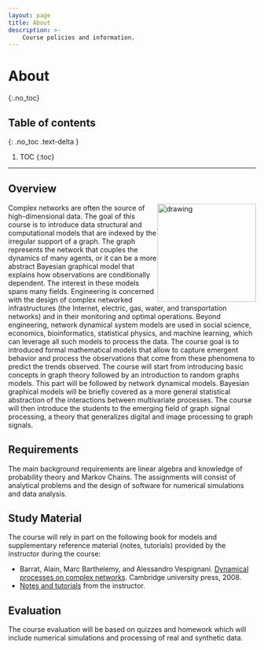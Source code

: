 ```yaml
---
layout: page
title: About
description: >-
    Course policies and information.
---
```


# About
{:.no_toc}

## Table of contents
{: .no_toc .text-delta }

1. TOC
{:toc}

---

## Overview

<img src="../assets/images/network.png" alt="drawing" width="200px" style="float: right;" />
Complex networks are often the source of high-dimensional data.  The goal of this course is to introduce data structural and computational models that are indexed by the irregular support of a graph. The graph represents the network that couples the dynamics of many agents, or it can be a more abstract Bayesian graphical model that explains how observations are conditionally dependent. The interest in these models spans many fields. Engineering is concerned with the design of complex networked  infrastructures  (the  Internet,  electric,  gas,  water,  and  transportation networks)  and  in  their monitoring and optimal operations. Beyond engineering, network dynamical system models are used in social science,  economics,  bioinformatics,  statistical  physics, and machine  learning,  which  can  leverage  all  such models to process the data. The course goal is to introduced formal mathematical models that allow to capture emergent behavior and process the observations that come from these phenomena to predict the trends observed.   The course will start from introducing basic concepts in graph theory followed by an introduction to random graphs models. This part will be followed by network dynamical models. Bayesian graphical models will be briefly  covered  as  a  more  general  statistical  abstraction  of  the  interactions  between multivariate processes.  The course will then introduce the students to the emerging field of graph signal processing, a theory that generalizes digital and image processing to graph signals. 


## Requirements

The main background requirements are linear algebra and knowledge of probability theory and Markov Chains. The assignments will consist of analytical problems and the design of software for numerical simulations and data analysis.

## Study Material

The course will rely in part on the following book for models and supplementary reference material (notes, tutorials) provided by the instructor during the course:

- Barrat, Alain, Marc Barthelemy, and Alessandro Vespignani. [Dynamical processes on complex networks](https://www.cambridge.org/core/books/dynamical-processes-on-complex-networks/D0173F07E0F05CEE9CF7A6BDAF48E9FC). Cambridge university press, 2008.
- [Notes and tutorials](modules.md) from the instructor.

## Evaluation

The course evaluation will be based on quizzes and homework which will include numerical simulations and
processing of real and synthetic data.
